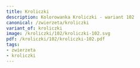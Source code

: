 ```yaml
---
title: Kroliczki
description: Kolorowanka Kroliczki - wariant 102
canonical: /zwierzeta/kroliczki
variant_of: kroliczki
image: /kroliczki/102/kroliczki-102.svg
pdf: /kroliczki/102/kroliczki-102.pdf
tags:
- zwierzeta
- kroliczki
---
```

